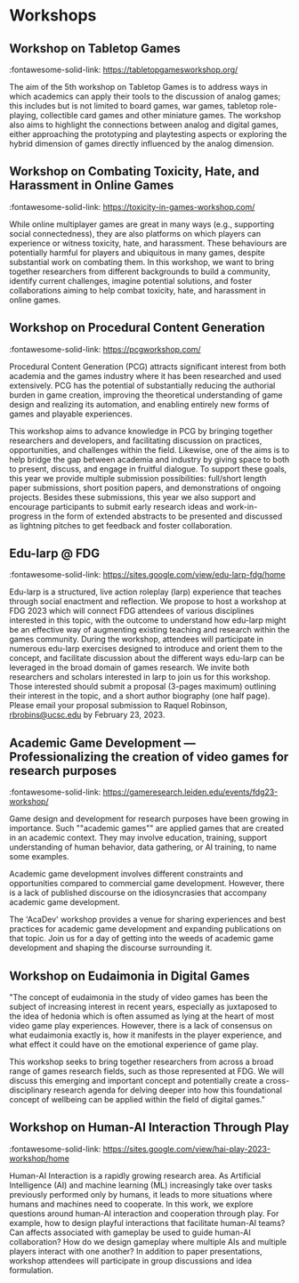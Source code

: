 # Workshops

## Workshop on Tabletop Games

:fontawesome-solid-link: <https://tabletopgamesworkshop.org/>

The aim of the 5th workshop on Tabletop Games is to address ways in which
academics can apply their tools to the discussion of analog games; this includes
but is not limited to board games, war games, tabletop role-playing, collectible
card games and other miniature games. The workshop also aims to highlight the
connections between analog and digital games, either approaching the prototyping
and playtesting aspects or exploring the hybrid dimension of games directly
influenced by the analog dimension.

## Workshop on Combating Toxicity, Hate, and Harassment in Online Games

:fontawesome-solid-link: <https://toxicity-in-games-workshop.com/>

While online multiplayer games are great in many ways (e.g., supporting
social connectedness), they are also platforms on which players can
experience or witness toxicity, hate, and harassment. These behaviours are
potentially harmful for players and ubiquitous in many games, despite
substantial work on combating them. In this workshop, we want to bring
together researchers from different backgrounds to build a community,
identify current challenges, imagine potential solutions, and foster
collaborations aiming to help combat toxicity, hate, and harassment in
online games.

## Workshop on Procedural Content Generation

:fontawesome-solid-link: <https://pcgworkshop.com/>

Procedural Content Generation (PCG) attracts significant interest from both
academia and the games industry where it has been researched and used
extensively. PCG has the potential of substantially reducing the authorial
burden in game creation, improving the theoretical understanding of game
design and realizing its automation, and enabling entirely new forms of
games and playable experiences.

This workshop aims to advance knowledge in PCG by bringing together
researchers and developers, and facilitating discussion on practices,
opportunities, and challenges within the field. Likewise, one of the aims is
to help bridge the gap between academia and industry by giving space to both
to present, discuss, and engage in fruitful dialogue. To support these goals,
this year we provide multiple submission possibilities: full/short length
paper submissions, short position papers, and demonstrations of ongoing
projects. Besides these submissions, this year we also support and encourage
participants to submit early research ideas and work-in-progress in the form
of extended abstracts to be presented and discussed as lightning pitches to
get feedback and foster collaboration.

## Edu-larp @ FDG

:fontawesome-solid-link: <https://sites.google.com/view/edu-larp-fdg/home>

Edu-larp is a structured, live action roleplay (larp) experience that
teaches through social enactment and reflection. We propose to host a
workshop at FDG 2023 which will connect FDG attendees of various disciplines
interested in this topic, with the outcome to understand how edu-larp might
be an effective way of augmenting existing teaching and research within the
games community. During the workshop, attendees will participate in numerous
edu-larp exercises designed to introduce and orient them to the concept, and
facilitate discussion about the different ways edu-larp can be leveraged in
the broad domain of games research. We invite both researchers and scholars
interested in larp to join us for this workshop. Those interested should
submit a proposal (3-pages maximum) outlining their interest in the topic,
and a short author biography (one half page). Please email your proposal
submission to Raquel Robinson, rbrobins@ucsc.edu by February 23, 2023.

## Academic Game Development — Professionalizing the creation of video games for research purposes

:fontawesome-solid-link: <https://gameresearch.leiden.edu/events/fdg23-workshop/>

Game design and development for research purposes have been growing in
importance. Such ""academic games"" are applied games that are created in an
academic context. They may involve education, training, support understanding
of human behavior, data gathering, or AI training, to name some examples.

Academic game development involves different constraints and opportunities
compared to commercial game development. However, there is a lack of published
discourse on the idiosyncrasies that accompany academic game development.

The 'AcaDev' workshop provides a venue for sharing experiences and best
practices for academic game development and expanding publications on that
topic. Join us for a day of getting into the weeds of academic game
development and shaping the discourse surrounding it.

## Workshop on Eudaimonia in Digital Games

"The concept of eudaimonia in the study of video games has been the subject of
increasing interest in recent years, especially as juxtaposed to the idea of
hedonia which is often assumed as lying at the heart of most video game play
experiences. However, there is a lack of consensus on what eudaimonia exactly
is, how it manifests in the player experience, and what effect it could have on
the emotional experience of game play.

This workshop seeks to bring together researchers from across a broad range of
games research fields, such as those represented at FDG. We will discuss this
emerging and important concept and potentially create a cross-disciplinary
research agenda for delving deeper into how this foundational concept of
wellbeing can be applied within the field of digital games."

## Workshop on Human-AI Interaction Through Play

:fontawesome-solid-link: <https://sites.google.com/view/hai-play-2023-workshop/home>

Human-AI Interaction is a rapidly growing research area. As Artificial
Intelligence (AI) and machine learning (ML) increasingly take over tasks
previously performed only by humans, it leads to more situations where humans
and machines need to cooperate. In this work, we explore questions around
human-AI interaction and cooperation through play. For example, how to design
playful interactions that facilitate human-AI teams? Can affects associated with
gameplay be used to guide human-AI collaboration? How do we design gameplay
where multiple AIs and multiple players interact with one another? In addition
to paper presentations, workshop attendees will participate in group discussions
and idea formulation.
